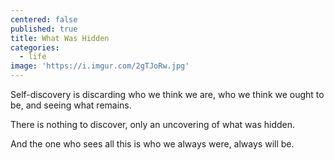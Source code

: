```yaml
---
centered: false
published: true
title: What Was Hidden
categories:
  - life
image: 'https://i.imgur.com/2gTJoRw.jpg'
---
```

Self-discovery
is discarding who we think we are,
who we think we ought to be,
and seeing what remains.

There is nothing to discover,
only an uncovering
of what was hidden.

And the one who sees all this
is who we always were,
always will be.
